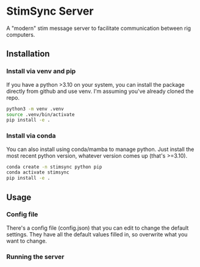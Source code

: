 # StimSync Server

A "modern" stim message server to facilitate communication between rig computers.

## Installation

### Install via venv and pip

If you have a python >3.10 on your system, you can install the package directly from github and use venv. I'm assuming you've already cloned the repo.
    
```bash
python3 -m venv .venv
source .venv/bin/activate
pip install -e .
```

### Install via conda

You can also install using conda/mamba to manage python. Just install the most recent python version, whatever version comes up (that's >=3.10).

```bash
conda create -n stimsync python pip
conda activate stimsync
pip install -e .
```

## Usage

### Config file

There's a config file (config.json) that you can edit to change the default settings. They have all the default values filled in, so overwrite what you want to change.

### Running the server